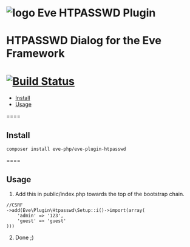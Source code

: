 ![logo](http://eden.openovate.com/assets/images/cloud-social.png) Eve HTPASSWD Plugin
====
HTPASSWD Dialog for the Eve Framework
====
[![Build Status](https://api.travis-ci.org/eve-php/eve-plugin-htpasswd.png)](https://travis-ci.org/eve-php/eve-plugin-htpasswd)
====

- [Install](#install)
- [Usage](#usage)

====

<a name="install"></a>
## Install

`composer install eve-php/eve-plugin-htpasswd`

====

<a name="usage"></a>
## Usage

1. Add this in public/index.php towards the top of the bootstrap chain.

```
//CSRF
->add(Eve\Plugin\Htpasswd\Setup::i()->import(array(
	'admin' => '123',
	'guest' => 'guest'
)))
```

2. Done ;)